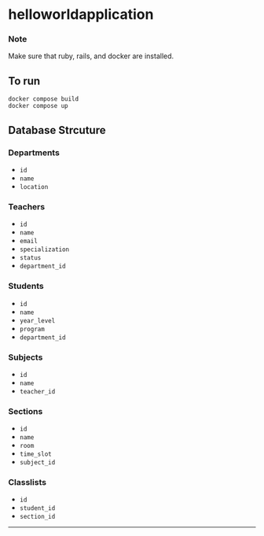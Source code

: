 # helloworldapplication

### Note
Make sure that ruby, rails, and docker are installed.

## To run
```
docker compose build
docker compose up
```

## Database Strcuture

### Departments
- `id`
- `name`
- `location`

### Teachers
- `id`
- `name`
- `email`
- `specialization`
- `status`
- `department_id`

### Students
- `id`
- `name`
- `year_level`
- `program`
- `department_id`

### Subjects
- `id`
- `name`
- `teacher_id`

### Sections
- `id`
- `name`
- `room`
- `time_slot`
- `subject_id`

### Classlists
- `id`
- `student_id`
- `section_id`

---

